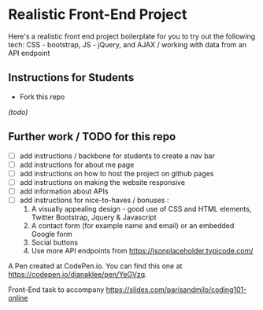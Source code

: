 # Realistic Front-End Project
Here's a realistic front end project boilerplate for you to try out the following tech: CSS - bootstrap, JS - jQuery, and AJAX / working with data from an API endpoint

## Instructions for Students
- Fork this repo

_(todo)_ 

## Further work / TODO for this repo
- [ ] add instructions / backbone for students to create a nav bar
- [ ] add instructions for about me page
- [ ] add instructions on how to host the project on github pages
- [ ] add instructions on making the website responsive
- [ ] add information about APIs
- [ ] add instructions for nice-to-haves / bonuses : 
    1. A visually appealing design - good use of CSS and HTML elements, Twitter
    Bootstrap, Jquery & Javascript
    2. A contact form (for example name and email) or an embedded Google form
    3. Social buttons
    4. Use more API endpoints from https://jsonplaceholder.typicode.com/


A Pen created at CodePen.io. You can find this one at https://codepen.io/dianaklee/pen/YeGVzq.

Front-End task to accompany https://slides.com/parisandmilo/coding101-online